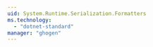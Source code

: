 ```yaml
---
uid: System.Runtime.Serialization.Formatters
ms.technology: 
  - "dotnet-standard"
manager: "ghogen"
---
```

